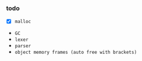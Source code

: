 ### todo
- [x] `malloc`
- `GC`
- `lexer`
- `parser`
- `object memory frames (auto free with brackets)`
